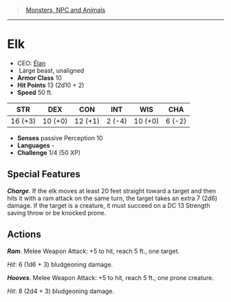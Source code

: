 ﻿---
!Monster
Family: MonsterVO
Type: beast
Size: Large
Alignment: unaligned
ArmorClass: 10
HitPoints: 13 (2d10 + 2)
Speed: 50 ft.
Strength: 16 (+3)
Dexterity: 10 (+0)
Constitution: 12 (+1)
Intelligence: ' 2 (-4)'
Wisdom: 10 (+0)
Charisma: ' 6 (-2)'
Senses: passive Perception 10
Languages: '-'
Challenge: 1/4 (50 XP)
Id: monsters_vo.md#elk
ParentLink: monsters_vo.md#monsters-npc-and-animals
Name: Elk
ParentName: Monsters, NPC and Animals
NameLevel: 1
AltName: '[Élan](hd_monsters_elan.md)'
Attributes: {}
---
> [Monsters, NPC and Animals](srd_monsters.md)

---

# Elk

- CEO: [Élan](hd_monsters_elan.md)
-  Large beast, unaligned
- **Armor Class** 10
- **Hit Points** 13 (2d10 + 2)
- **Speed** 50 ft.

|STR|DEX|CON|INT|WIS|CHA|
|---|---|---|---|---|---|
|16 (+3)|10 (+0)|12 (+1)| 2 (-4)|10 (+0)| 6 (-2)|

- **Senses** passive Perception 10
- **Languages** -
- **Challenge** 1/4 (50 XP)

## Special Features

**_Charge_**. If the elk moves at least 20 feet straight toward a target and then hits it with a ram attack on the same turn, the target takes an extra 7 (2d6) damage. If the target is a creature, it must succeed on a DC 13 Strength saving throw or be knocked prone.

## Actions

**_Ram_**. Melee Weapon Attack: +5 to hit, reach 5 ft., one target.

_Hit_: 6 (1d6 + 3) bludgeoning damage.

**_Hooves_**. Melee Weapon Attack: +5 to hit, reach 5 ft., one prone creature.

_Hit_: 8 (2d4 + 3) bludgeoning damage.

